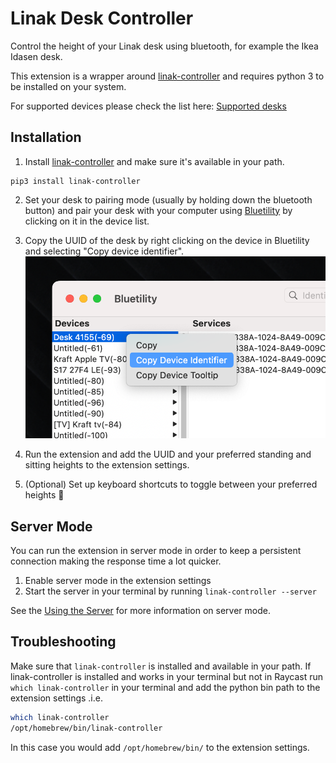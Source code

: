 # Linak Desk Controller

Control the height of your Linak desk using bluetooth, for example the Ikea Idasen desk.

This extension is a wrapper around [linak-controller](https://github.com/rhyst/linak-controller) and requires python 3 to be installed on your system.

For supported devices please check the list here: [Supported desks](https://github.com/rhyst/linak-controller/blob/master/README.md#working-desks)

## Installation

1. Install [linak-controller](https://github.com/rhyst/linak-controller) and make sure it's available in your path.

```
pip3 install linak-controller
```

2. Set your desk to pairing mode (usually by holding down the bluetooth button) and pair your desk with your computer using [Bluetility](https://github.com/jnross/Bluetility) by clicking on it in the device list.

3. Copy the UUID of the desk by right clicking on the device in Bluetility and selecting "Copy device identifier".
   ![Bluetility screenshot](media/bluetility.png)
4. Run the extension and add the UUID and your preferred standing and sitting heights to the extension settings.
5. (Optional) Set up keyboard shortcuts to toggle between your preferred heights 🥳

## Server Mode

You can run the extension in server mode in order to keep a persistent connection making the response time a lot quicker.

1. Enable server mode in the extension settings
2. Start the server in your terminal by running `linak-controller --server`

See the [Using the Server](https://github.com/rhyst/linak-controller?tab=readme-ov-file#using-the-server) for more information on server mode.

## Troubleshooting

Make sure that `linak-controller` is installed and available in your path. If linak-controller is installed and works in your terminal but not in Raycast run `which linak-controller` in your terminal and add the python bin path to the extension settings .i.e.

```bash
which linak-controller
/opt/homebrew/bin/linak-controller
```

In this case you would add `/opt/homebrew/bin/` to the extension settings.
